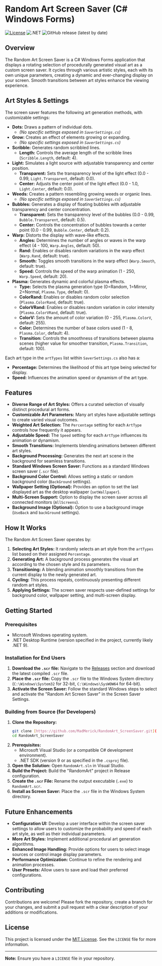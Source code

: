# Random Art Screen Saver (C# Windows Forms)

[![License](https://img.shields.io/badge/License-MIT-yellow.svg)](https://opensource.org/licenses/MIT)
![.NET](https://github.com/MadMerick/RandomArt_ScreenSaver/workflows/.NET/badge.svg)
![GitHub release (latest by date)](https://img.shields.io/github/v/release/MadMerick/RandomArt_ScreenSaver)

## Overview

The Random Art Screen Saver is a C# Windows Forms application that displays a rotating selection of procedurally generated visual art as a custom screen saver. It cycles through various artistic styles, each with its own unique parameters, creating a dynamic and ever-changing display on your screen. Smooth transitions between art styles enhance the viewing experience.

## Art Styles & Settings

The screen saver features the following art generation methods, with customizable settings:

* **Dots:** Draws a pattern of individual dots.
    * *(No specific settings exposed in `SaverSettings.cs`)*
* **Grow:** Creates an effect of elements growing or expanding.
    * *(No specific settings exposed in `SaverSettings.cs`)*
* **Scribble:** Generates random scribbled lines.
    * **Length:** Controls the average length of the scribble lines (`Scribble.Length`, default: 4).
* **Light:** Simulates a light source with adjustable transparency and center position.
    * **Transparent:** Sets the transparency level of the light effect (0.0 - 0.99, `Light.Transparent`, default: 0.0).
    * **Center:** Adjusts the center point of the light effect (0.0 - 1.0, `Light.Center`, default: 0.0).
* **Weeds:** Creates a pattern resembling growing weeds or organic lines.
    * *(No specific settings exposed in `SaverSettings.cs`)*
* **Bubbles:** Generates a display of floating bubbles with adjustable transparency and center concentration.
    * **Transparent:** Sets the transparency level of the bubbles (0.0 - 0.99, `Bubble.Transparent`, default: 0.5).
    * **Center:** Controls the concentration of bubbles towards a center point (0.0 - 0.99, `Bubble.Center`, default: 0.2).
* **Warp:** Distorts the display with wave-like effects.
    * **Angles:** Determines the number of angles or waves in the warp effect (4 - 100, `Warp.Angles`, default: 50).
    * **Rand:** Enables or disables random variations in the warp effect (`Warp.Rand`, default: true).
    * **Smooth:** Toggles smooth transitions in the warp effect (`Warp.Smooth`, default: true).
    * **Speed:** Controls the speed of the warp animation (1 - 250, `Warp.Speed`, default: 20).
* **Plasma:** Generates dynamic and colorful plasma effects.
    * **Type:** Selects the plasma generation type (0=Random, 1=Mirror, 2=Normal, `Plasma.Type`, default: 0).
    * **ColorRand:** Enables or disables random color selection (`Plasma.ColorRand`, default: true).
    * **ColorVRand:** Enables or disables random variation in color intensity (`Plasma.ColorVRand`, default: true).
    * **ColorV:** Sets the amount of color variation (0 - 255, `Plasma.ColorV`, default: 255).
    * **Color:** Determines the number of base colors used (1 - 8, `Plasma.Color`, default: 4).
    * **Transition:** Controls the smoothness of transitions between plasma scenes (higher value for smoother transition, `Plasma.Transition`, default: 100).

Each art type in the `artTypes` list within `SaverSettings.cs` also has a:

* **Percentage:** Determines the likelihood of this art type being selected for display.
* **Speed:** Influences the animation speed or dynamism of the art type.

## Features

* **Diverse Range of Art Styles:** Offers a curated selection of visually distinct procedural art forms.
* **Customizable Art Parameters:** Many art styles have adjustable settings to create varied visual outcomes.
* **Weighted Art Selection:** The `Percentage` setting for each `ArtType` controls how frequently it appears.
* **Adjustable Speed:** The `Speed` setting for each `ArtType` influences its animation or dynamism.
* **Smooth Transitions:** Implements blending animations between different art styles.
* **Background Processing:** Generates the next art scene in the background for seamless transitions.
* **Standard Windows Screen Saver:** Functions as a standard Windows screen saver (`.scr` file).
* **Background Color Control:** Allows setting a static or random background color (`BackGround` settings).
* **Wallpaper Setting (Optional):** Provides an option to set the last displayed art as the desktop wallpaper (`setWallpaper`).
* **Multi-Screen Support:** Option to display the screen saver across all connected monitors (`AllScreens`).
* **Background Image (Optional):** Option to use a background image (`UseBack` and `backGround` settings).

## How It Works

The Random Art Screen Saver operates by:

1.  **Selecting Art Styles:** It randomly selects an art style from the `artTypes` list based on their assigned `Percentage`.
2.  **Generating Art:** A background process generates the visual art according to the chosen style and its parameters.
3.  **Transitioning:** A blending animation smoothly transitions from the current display to the newly generated art.
4.  **Cycling:** This process repeats, continuously presenting different random art styles.
5.  **Applying Settings:** The screen saver respects user-defined settings for background color, wallpaper setting, and multi-screen display.

## Getting Started

### Prerequisites

* Microsoft Windows operating system.
* .NET Desktop Runtime (version specified in the project, currently likely .NET 9).

### Installation for End Users

1.  **Download the `.scr` file:** Navigate to the [Releases](https://github.com/MadMerick/RandomArt_ScreenSaver/releases) section and download the latest compiled `.scr` file.
2.  **Place the `.scr` file:** Copy the `.scr` file to the Windows System directory (`C:\Windows\System32` for 32-bit, `C:\Windows\SysWOW64` for 64-bit).
3.  **Activate the Screen Saver:** Follow the standard Windows steps to select and activate the "Random Art Screen Saver" in the Screen Saver Settings.

### Building from Source (for Developers)

1.  **Clone the Repository:**
    ```bash
    git clone [https://github.com/MadMerick/RandomArt_ScreenSaver.git](https://github.com/MadMerick/RandomArt_ScreenSaver.git)
    cd RandomArt_ScreenSaver
    ```
2.  **Prerequisites:**
    * Microsoft Visual Studio (or a compatible C# development environment).
    * .NET SDK (version 9 or as specified in the `.csproj` file).
3.  **Open the Solution:** Open `RandomArt.sln` in Visual Studio.
4.  **Build the Project:** Build the "RandomArt" project in Release configuration.
5.  **Create the `.scr` File:** Rename the output executable (`.exe`) to `RandomArt.scr`.
6.  **Install as Screen Saver:** Place the `.scr` file in the Windows System directory.

## Future Enhancements

* **Configuration UI:** Develop a user interface within the screen saver settings to allow users to customize the probability and speed of each art style, as well as their individual parameters.
* **More Art Styles:** Implement additional procedural art generation algorithms.
* **Enhanced Image Handling:** Provide options for users to select image sources or control image display parameters.
* **Performance Optimization:** Continue to refine the rendering and animation processes.
* **User Presets:** Allow users to save and load their preferred configurations.

## Contributing

Contributions are welcome! Please fork the repository, create a branch for your changes, and submit a pull request with a clear description of your additions or modifications.

## License

This project is licensed under the [MIT License](LICENSE). See the `LICENSE` file for more information.

---

**Note:** Ensure you have a `LICENSE` file in your repository.
